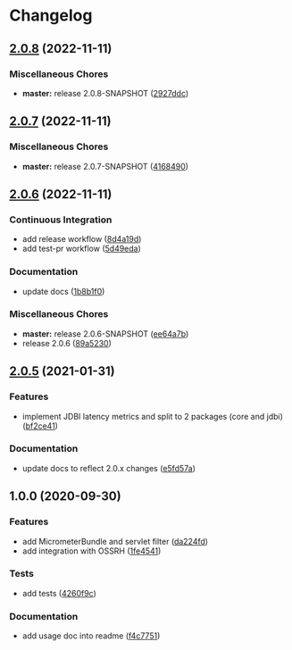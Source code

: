 # Changelog

## [2.0.8](https://github.com/MaksymDolgykh/dropwizard-micrometer/compare/v2.0.7...v2.0.8) (2022-11-11)


### Miscellaneous Chores

* **master:** release 2.0.8-SNAPSHOT ([2927ddc](https://github.com/MaksymDolgykh/dropwizard-micrometer/commit/2927ddc7e045f7a0e8d5b2b20d2d779f292e12bc))

## [2.0.7](https://github.com/MaksymDolgykh/dropwizard-micrometer/compare/v2.0.6...v2.0.7) (2022-11-11)


### Miscellaneous Chores

* **master:** release 2.0.7-SNAPSHOT ([4168490](https://github.com/MaksymDolgykh/dropwizard-micrometer/commit/41684903490465dad831f77895a7683001de9cf4))

## [2.0.6](https://github.com/MaksymDolgykh/dropwizard-micrometer/compare/v2.0.5...v2.0.6) (2022-11-11)


### Continuous Integration

* add release workflow ([8d4a19d](https://github.com/MaksymDolgykh/dropwizard-micrometer/commit/8d4a19db0de8fb44f3af8ff71609ea6d7dc14f5f))
* add test-pr workflow ([5d49eda](https://github.com/MaksymDolgykh/dropwizard-micrometer/commit/5d49edaec145e554ddc50e08b280bee33e14fe7b))


### Documentation

* update docs ([1b8b1f0](https://github.com/MaksymDolgykh/dropwizard-micrometer/commit/1b8b1f0c0a6de3817c3560d70384b2f8931a8fb7))


### Miscellaneous Chores

* **master:** release 2.0.6-SNAPSHOT ([ee64a7b](https://github.com/MaksymDolgykh/dropwizard-micrometer/commit/ee64a7b40a3a246f5b54f2050e7b2236b0a574dc))
* release 2.0.6 ([89a5230](https://github.com/MaksymDolgykh/dropwizard-micrometer/commit/89a52301b75a78c750291feddc727cf6c8fe4223))

## [2.0.5](https://github.com/MaksymDolgykh/dropwizard-micrometer/compare/v1.0.0...v2.0.5) (2021-01-31)


### Features

* implement JDBI latency metrics and split to 2 packages (core and jdbi) ([bf2ce41](https://github.com/MaksymDolgykh/dropwizard-micrometer/commit/bf2ce4102ce3bbebafea4a22835c7f508ac500d3))

### Documentation

* update docs to reflect 2.0.x changes ([e5fd57a](https://github.com/MaksymDolgykh/dropwizard-micrometer/commit/e5fd57a86e7ccda99c9403827d55eff8460609fe))


## 1.0.0 (2020-09-30)


### Features

* add MicrometerBundle and servlet filter ([da224fd](https://github.com/MaksymDolgykh/dropwizard-micrometer/commit/da224fd3b5aecbcbfe9531c18ea4ec91bcf4cd3c))
* add integration with OSSRH ([1fe4541](https://github.com/MaksymDolgykh/dropwizard-micrometer/commit/1fe45413316dee2e6a074d0ffe0ba3467ab16efb))

### Tests

* add tests ([4260f9c](https://github.com/MaksymDolgykh/dropwizard-micrometer/commit/4260f9c8cd0726435ccc9a20e80341b45934eef5))

### Documentation

* add usage doc into readme ([f4c7751](https://github.com/MaksymDolgykh/dropwizard-micrometer/commit/f4c77513e628415a41c3a022629a3128df0de0c5))

